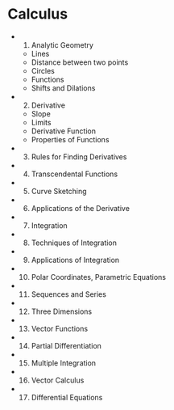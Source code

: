 # Calculus

- 1. Analytic Geometry
  - Lines
  - Distance between two points
  - Circles
  - Functions
  - Shifts and Dilations
- 2. Derivative
  - Slope
  - Limits
  - Derivative Function
  - Properties of Functions
- 3. Rules for Finding Derivatives
- 4. Transcendental Functions
- 5. Curve Sketching
- 6. Applications of the Derivative
- 7. Integration
- 8. Techniques of Integration
- 9. Applications of Integration
- 10. Polar Coordinates, Parametric Equations
- 11. Sequences and Series
- 12. Three Dimensions
- 13. Vector Functions
- 14. Partial Differentiation
- 15. Multiple Integration
- 16. Vector Calculus
- 17. Differential Equations
